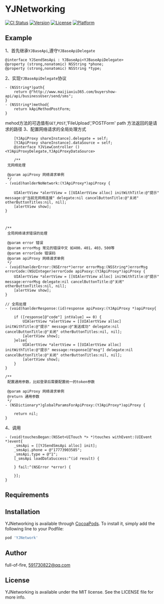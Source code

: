 # YJNetworking

[![CI Status](https://img.shields.io/travis/full-of-fire/YJNetworking.svg?style=flat)](https://travis-ci.org/full-of-fire/YJNetworking)
[![Version](https://img.shields.io/cocoapods/v/YJNetworking.svg?style=flat)](https://cocoapods.org/pods/YJNetworking)
[![License](https://img.shields.io/cocoapods/l/YJNetworking.svg?style=flat)](https://cocoapods.org/pods/YJNetworking)
[![Platform](https://img.shields.io/cocoapods/p/YJNetworking.svg?style=flat)](https://cocoapods.org/pods/YJNetworking)

## Example
1、首先继承`YJBaseApi`,遵守`YJBaseApiDelegate`
```
@interface YJSendSmsApi : YJBaseApi<YJBaseApiDelegate>
@property (strong,nonatomic) NSString *phone;
@property (strong,nonatomic) NSString *type;
```
2、实现`YJBaseApiDelegate`协议
```
- (NSString*)path{
    return @"http://www.maijiaxiu365.com/buyershow-api/api/businessUser/send/sms";
}
- (NSString*)method{
    return kApiMethodPostForm;
}
```
mehod方法的可选值有`GET`,`POST`,'FileUpload','POSTForm'
path 方法返回的是请求的路径
3、配置网络请求的全局处理方式
```
    [YJApiProxy shareInstance].delegate = self;
    [YJApiProxy shareInstance].dataSource = self;
    @interface YJViewController ()<YJApiProxyDelegate,YJApiProxyDataSource>
    
    /**
 无网络处理
 
 @param apiProxy 网络请求单例
 */
- (void)hanlderNoNetwork:(YJApiProxy*)apiProxy {
    
    UIAlertView *alertView = [[UIAlertView alloc] initWithTitle:@"提示" message:@"当前无网络连接" delegate:nil cancelButtonTitle:@"关闭" otherButtonTitles:nil, nil];
    [alertView show];
}



/**
 全局网络请求错误的处理
 
 @param error 错误
 @param errorMsg 常见的错误中文 如400，401，403，500等
 @param errorCode 错误码
 @param apiProxy 网络请求单例
 */
- (void)hanlderError:(NSError*)error errorMsg:(NSString*)errorMsg errorCode:(NSUInteger)errorCode apiPxoxy:(YJApiProxy*)apiProxy {
    UIAlertView *alertView = [[UIAlertView alloc] initWithTitle:@"提示" message:errorMsg delegate:nil cancelButtonTitle:@"关闭" otherButtonTitles:nil, nil];
    [alertView show];
}

// 全局处理
- (void)hanlderResponse:(id)response apiPxoxy:(YJApiProxy *)apiProxy{
    
    if ([response[@"code"] intValue] == 0) {
        UIAlertView *alertView = [[UIAlertView alloc] initWithTitle:@"提示" message:@"发送成功" delegate:nil cancelButtonTitle:@"关闭" otherButtonTitles:nil, nil];
        [alertView show];
    }else{
        UIAlertView *alertView = [[UIAlertView alloc] initWithTitle:@"提示" message:response[@"msg"] delegate:nil cancelButtonTitle:@"关闭" otherButtonTitles:nil, nil];
        [alertView show];
    }
}

/**
 配置通用参数，比如登录后需要配置统一的token参数
 
 @param apiProxy 网络请求单例
 @return 通用参数
 */
- (NSDictionary*)globalParamsForApiProxy:(YJApiProxy*)apiProxy {
    
    return nil;
}
```
4、调用
```
- (void)touchesBegan:(NSSet<UITouch *> *)touches withEvent:(UIEvent *)event{
    _smsApi = [[YJSendSmsApi alloc] init];
    _smsApi.phone = @"17773903585";
    _smsApi.type = @"1";
    [_smsApi loadDataSuccess:^(id result) {
        
    } fail:^(NSError *error) {
        
    }];
}
```

## Requirements

## Installation

YJNetworking is available through [CocoaPods](https://cocoapods.org). To install
it, simply add the following line to your Podfile:

```ruby
pod 'YJNetwork'
```

## Author

full-of-fire, 591730822@qq.com

## License

YJNetworking is available under the MIT license. See the LICENSE file for more info.
